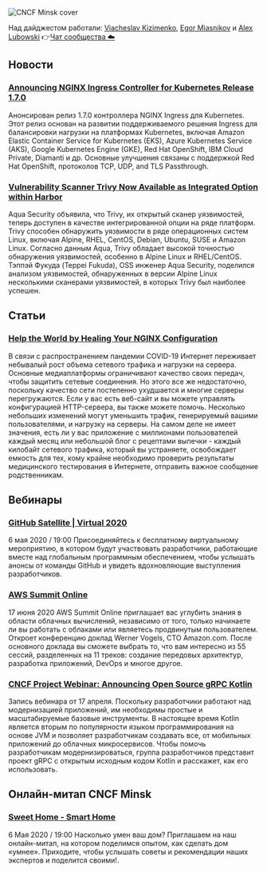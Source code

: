 ![CNCF Minsk cover](https://raw.githubusercontent.com/cncfminsk/digest/master/Digest_cover.jpg)

Над дайджестом работали: [Viacheslav Kizimenko](https://www.linkedin.com/in/viachaslau-kizimenko-185144115/), [Egor Miasnikov](https://www.linkedin.com/in/miasnikov/) и [Alex Lubowski](https://www.linkedin.com/in/aliaksandr-lubouski/)
👉[Чат сообщества ☁️](https://t.me/CNCFMinskChat)

## Новости

### [Announcing NGINX Ingress Controller for Kubernetes Release 1.7.0](https://www-nginx-com.cdn.ampproject.org/c/s/www.nginx.com/blog/announcing-nginx-ingress-controller-for-kubernetes-release-1-7-0/amp/)

Анонсирован релиз 1.7.0 контроллера NGINX Ingress для Kubernetes. Этот релиз основан на развитии поддерживаемого решения Ingress для балансировки нагрузки на платформах Kubernetes, включая Amazon Elastic Container Service for Kubernetes (EKS), Azure Kubernetes Service (AKS), Google Kubernetes Engine (GKE), Red Hat OpenShift, IBM Cloud Private, Diamanti и др. Основные улучшения связаны с поддержкой Red Hat OpenShift, протоколов TCP, UDP, and TLS Passthrough.

### [Vulnerability Scanner Trivy Now Available as Integrated Option within Harbor](https://www.infoq.com/news/2020/04/trivy-docker-harbor/)

Aqua Security объявила, что Trivy, их открытый сканер уязвимостей, теперь доступен в качестве интегрированной опции на ряде платформ. Trivy способен обнаружить уязвимости в ряде операционных систем Linux, включая Alpine, RHEL, CentOS, Debian, Ubuntu, SUSE и Amazon Linux. Согласно данным Aqua, Trivy обладает высокой точностью обнаружения уязвимостей, особенно в Alpine Linux и RHEL/CentOS. Тэппэй Фукуда (Teppei Fukuda), OSS инженер Aqua Security, поделился анализом уязвимостей, обнаруженных в версии Alpine Linux несколькими сканерами уязвимостей, в которых Trivy был наиболее успешен.

## Статьи

### [Help the World by Healing Your NGINX Configuration](https://www.nginx.com/blog/help-the-world-by-healing-your-nginx-configuration/)

В связи с распространением пандемии COVID-19 Интернет переживает небывалый рост объема сетевого трафика и нагрузки на сервера. Основные медиаплатформы ограничивают качество своих передач, чтобы защитить сетевые соединения. Но этого все же недостаточно, поскольку качество сети постепенно ухудшается и многие серверы перегружаются. Если у вас есть веб-сайт и вы можете управлять конфигурацией HTTP-сервера, вы также можете помочь. Несколько небольших изменений могут уменьшить трафик, генерируемый вашими пользователями, и нагрузку на серверы. На самом деле не имеет значения, есть ли у вас приложение с миллионами пользователей каждый месяц или небольшой блог с рецептами выпечки - каждый килобайт сетевого трафика, который вы устраняете, освобождает емкость для тех, кому крайне необходимо проверить результаты медицинского тестирования в Интернете, отправить важное сообщение родственникам.

## Вебинары

### [GitHub Satellite | Virtual 2020](https://githubsatellite.com/)

6 мая 2020 / 19:00 Присоединяйтесь к бесплатному виртуальному мероприятию, в котором будут участвовать разработчики, работающие вместе над глобальным программным обеспечением, чтобы услышать анонсы от команды GitHub и увидеть вдохновляющие выступления разработчиков.

### [AWS Summit Online](https://aws.amazon.com/ru/events/summits/online/emea/)

17 июня 2020 AWS Summit Online приглашает вас углубить знания в области облачных вычислений, независимо от того, только начинаете ли вы работать с облаками или являетесь продвинутым пользователем. Откроет конференцию доклад Werner Vogels, CTO Amazon.com. После основного доклада вы сможете выбрать то, что вам интересно из 55 сессий, разделенных на 11 треков: создание передовых архитектур, разработка приложений, DevOps и многое другое.

### [CNCF Project Webinar: Announcing Open Source gRPC Kotlin](https://www.cncf.io/webinars/announcing-open-source-grpc-kotlin/)

Запись вебинара от 17 апреля. Поскольку разработчики работают над модернизацией приложений, им необходимы простые и масштабируемые базовые инструменты. В настоящее время Kotlin является вторым по популярности языком программирования на основе JVM и позволяет разработчикам создавать все, от мобильных приложений до облачных микросервисов. Чтобы помочь разработчикам модернизироваться, группа разработчиков представит проект gRPC с открытым исходным кодом Kotlin и расскажет, как его использовать.

## Онлайн-митап CNCF Minsk

### [Sweet Home - Smart Home](https://www.meetup.com/ru-RU/CNCFMinsk/events/270343871/)

6 Мая 2020 / 19:00 Насколько умен ваш дом? Приглашаем на наш онлайн-митап, на котором поделимся опытом, как сделать дом «умнее». Приходите, чтобы услышать советы и рекомендации наших экспертов и поделится своими!.
